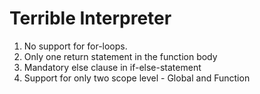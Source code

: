 # Terrible Interpreter

1. No support for for-loops.
2. Only one return statement in the function body
3. Mandatory else clause in if-else-statement
4. Support for only two scope level - Global and Function
